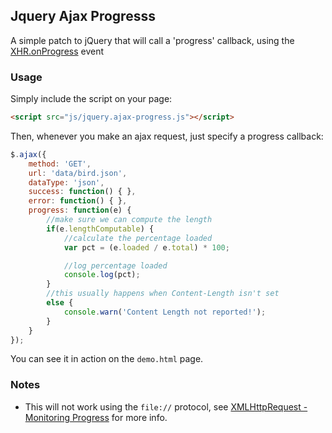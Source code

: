 ## Jquery Ajax Progresss

A simple patch to jQuery that will call a 'progress' callback, using the 
[XHR.onProgress](https://developer.mozilla.org/en-US/docs/DOM/XMLHttpRequest/Using_XMLHttpRequest#Monitoring_progress) event

### Usage

Simply include the script on your page:

```html
<script src="js/jquery.ajax-progress.js"></script>
```

Then, whenever you make an ajax request, just specify a progress callback:

```javascript
$.ajax({
    method: 'GET',
    url: 'data/bird.json',
    dataType: 'json',
    success: function() { },
    error: function() { },
    progress: function(e) {
        //make sure we can compute the length
        if(e.lengthComputable) {
            //calculate the percentage loaded
            var pct = (e.loaded / e.total) * 100;

            //log percentage loaded
            console.log(pct);
        }
        //this usually happens when Content-Length isn't set
        else {
            console.warn('Content Length not reported!');
        }
    }
});
```

You can see it in action on the `demo.html` page.

### Notes

 - This will not work using the `file://` protocol, see [XMLHttpRequest - Monitoring Progress](https://developer.mozilla.org/en-US/docs/DOM/XMLHttpRequest/Using_XMLHttpRequest#Monitoring_progress) for more info.